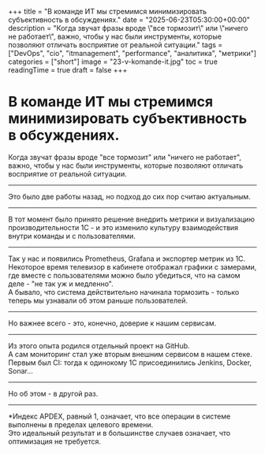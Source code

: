+++
title = "В команде ИТ мы стремимся минимизировать субъективность в обсуждениях."
date = "2025-06-23T05:30:00+00:00"
description = "Когда звучат фразы вроде \\"все тормозит\\" или \\"ничего не работает\\", важно, чтобы у нас были инструменты, которые позволяют отличать восприятие от реальной ситуации."
tags = ["DevOps", "cio", "itmanagement", "performance", "аналитика", "метрики"]
categories = ["short"]
image = "23-v-komande-it.jpg"
toc = true
readingTime = true
draft = false
+++

# В команде ИТ мы стремимся минимизировать субъективность в обсуждениях.  
Когда звучат фразы вроде "все тормозит" или "ничего не работает", важно, чтобы у нас были инструменты, которые позволяют отличать восприятие от реальной ситуации.  
  
---  
  
Это было две работы назад, но подход до сих пор считаю актуальным.  
  
---  
  
В тот момент было принято решение внедрить метрики и визуализацию производительности 1С - и это изменило культуру взаимодействия внутри команды и с пользователями.  
  
---  
  
Так у нас и появились Prometheus, Grafana и экспортер метрик из 1С.  
Некоторое время телевизор в кабинете отображал графики с замерами, где вместе с пользователями можно было убедиться, что на самом деле - "не так уж и медленно".  
А бывало, что система действительно начинала тормозить - только теперь мы узнавали об этом раньше пользователей.  
  
---  
  
Но важнее всего - это, конечно, доверие к нашим сервисам.  
  
---  
  
Из этого опыта родился отдельный проект на GitHub.  
А сам мониторинг стал уже вторым внешним сервисом в нашем стеке.  
Первым был CI: тогда к одинокому 1С присоединились Jenkins, Docker, Sonar…  
  
---  
  
Но об этом - в другой раз.  
  
---  
  
*Индекс APDEX, равный 1, означает, что все операции в системе выполнены в пределах целевого времени.  
Это идеальный результат и в большинстве случаев означает, что оптимизация не требуется.  
